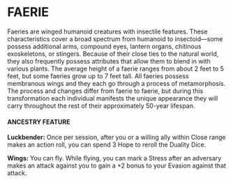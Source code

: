 # FAERIE

Faeries are winged humanoid creatures with insectile features. These characteristics cover a broad spectrum from humanoid to insectoid—some possess additional arms, compound eyes, lantern organs, chitinous exoskeletons, or stingers. Because of their close ties to the natural world, they also frequently possess attributes that allow them to blend in with various plants. The average height of a faerie ranges from about 2 feet to 5 feet, but some faeries grow up to 7 feet tall. All faeries possess membranous wings and they each go through a process of metamorphosis. The process and changes differ from faerie to faerie, but during this transformation each individual manifests the unique appearance they will carry throughout the rest of their approximately 50-year lifespan.

#### ANCESTRY FEATURE

**Luckbender:** Once per session, after you or a willing ally within Close range makes an action roll, you can spend 3 Hope to reroll the Duality Dice.

**Wings:** You can fly. While flying, you can mark a Stress after an adversary makes an attack against you to gain a +2 bonus to your Evasion against that attack.
